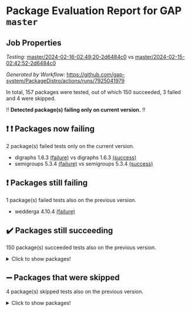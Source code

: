 # Package Evaluation Report for GAP `master`

## Job Properties

*Testing:* [master/2024-02-16-02:49:20-2d6484c0](https://github.com/gap-system/PackageDistro/blob/data/reports/master/2024-02-16-02:49:20-2d6484c0) vs [master/2024-02-15-02:42:52-2d6484c0](https://github.com/gap-system/PackageDistro/blob/data/reports/master/2024-02-15-02:42:52-2d6484c0)

*Generated by Workflow:* https://github.com/gap-system/PackageDistro/actions/runs/7925041979

In total, 157 packages were tested, out of which 150 succeeded, 3 failed and 4 were skipped.

:bangbang: **Detected package(s) failing only on current version.** :bangbang:

## :exclamation: :exclamation: Packages now failing

2 package(s) failed tests only on the current version.
- digraphs 1.6.3 [(failure)](https://github.com/gap-system/PackageDistro/actions/runs/7925041979/job/21638092416) vs digraphs 1.6.3 [(success)](https://github.com/gap-system/PackageDistro/actions/runs/7910135850/job/21592659747)
- semigroups 5.3.4 [(failure)](https://github.com/gap-system/PackageDistro/actions/runs/7925041979/job/21638106293) vs semigroups 5.3.4 [(success)](https://github.com/gap-system/PackageDistro/actions/runs/7910135850/job/21592670854)

## :exclamation: Packages still failing

1 package(s) failed tests also on the previous version.
- wedderga 4.10.4 [(failure)](https://github.com/gap-system/PackageDistro/actions/runs/7925041979/job/21638111861)

## :heavy_check_mark: Packages still succeeding

150 package(s) succeeded tests also on the previous version.
<details><summary>Click to show packages!</summary>

- 4ti2interface 2023.02-04 [(success)](https://github.com/gap-system/PackageDistro/actions/runs/7925041979/job/21638085530)
- ace 5.6.2 [(success)](https://github.com/gap-system/PackageDistro/actions/runs/7925041979/job/21638085740)
- aclib 1.3.2 [(success)](https://github.com/gap-system/PackageDistro/actions/runs/7925041979/job/21638085927)
- agt 0.3.1 [(success)](https://github.com/gap-system/PackageDistro/actions/runs/7925041979/job/21638086085)
- alnuth 3.2.1 [(success)](https://github.com/gap-system/PackageDistro/actions/runs/7925041979/job/21638086242)
- anupq 3.3.0 [(success)](https://github.com/gap-system/PackageDistro/actions/runs/7925041979/job/21638086401)
- atlasrep 2.1.8 [(success)](https://github.com/gap-system/PackageDistro/actions/runs/7925041979/job/21638089199)
- autodoc 2023.06.19 [(success)](https://github.com/gap-system/PackageDistro/actions/runs/7925041979/job/21638089380)
- automata 1.15 [(success)](https://github.com/gap-system/PackageDistro/actions/runs/7925041979/job/21638089501)
- automgrp 1.3.2 [(success)](https://github.com/gap-system/PackageDistro/actions/runs/7925041979/job/21638089635)
- autpgrp 1.11 [(success)](https://github.com/gap-system/PackageDistro/actions/runs/7925041979/job/21638089756)
- cap 2024.01-06 [(success)](https://github.com/gap-system/PackageDistro/actions/runs/7925041979/job/21638089839)
- caratinterface 2.3.6 [(success)](https://github.com/gap-system/PackageDistro/actions/runs/7925041979/job/21638089929)
- cddinterface 2022.11.01 [(success)](https://github.com/gap-system/PackageDistro/actions/runs/7925041979/job/21638090052)
- circle 1.6.6 [(success)](https://github.com/gap-system/PackageDistro/actions/runs/7925041979/job/21638090167)
- classicpres 1.22 [(success)](https://github.com/gap-system/PackageDistro/actions/runs/7925041979/job/21638090282)
- cohomolo 1.6.11 [(success)](https://github.com/gap-system/PackageDistro/actions/runs/7925041979/job/21638090396)
- congruence 1.2.5 [(success)](https://github.com/gap-system/PackageDistro/actions/runs/7925041979/job/21638090526)
- corelg 1.56 [(success)](https://github.com/gap-system/PackageDistro/actions/runs/7925041979/job/21638090634)
- crime 1.6 [(success)](https://github.com/gap-system/PackageDistro/actions/runs/7925041979/job/21638090748)
- crisp 1.4.6 [(success)](https://github.com/gap-system/PackageDistro/actions/runs/7925041979/job/21638090845)
- crypting 0.10.4 [(success)](https://github.com/gap-system/PackageDistro/actions/runs/7925041979/job/21638090950)
- cryst 4.1.27 [(success)](https://github.com/gap-system/PackageDistro/actions/runs/7925041979/job/21638091070)
- crystcat 1.1.10 [(success)](https://github.com/gap-system/PackageDistro/actions/runs/7925041979/job/21638091179)
- ctbllib 1.3.7 [(success)](https://github.com/gap-system/PackageDistro/actions/runs/7925041979/job/21638091271)
- cubefree 1.19 [(success)](https://github.com/gap-system/PackageDistro/actions/runs/7925041979/job/21638091387)
- curlinterface 2.3.2 [(success)](https://github.com/gap-system/PackageDistro/actions/runs/7925041979/job/21638091515)
- cvec 2.8.1 [(success)](https://github.com/gap-system/PackageDistro/actions/runs/7925041979/job/21638091666)
- datastructures 0.3.0 [(success)](https://github.com/gap-system/PackageDistro/actions/runs/7925041979/job/21638091828)
- deepthought 1.0.6 [(success)](https://github.com/gap-system/PackageDistro/actions/runs/7925041979/job/21638091968)
- design 1.8 [(success)](https://github.com/gap-system/PackageDistro/actions/runs/7925041979/job/21638092116)
- difsets 2.3.1 [(success)](https://github.com/gap-system/PackageDistro/actions/runs/7925041979/job/21638092264)
- edim 1.3.7 [(success)](https://github.com/gap-system/PackageDistro/actions/runs/7925041979/job/21638092585)
- example 4.3.4 [(success)](https://github.com/gap-system/PackageDistro/actions/runs/7925041979/job/21638092744)
- examplesforhomalg 2023.10-01 [(success)](https://github.com/gap-system/PackageDistro/actions/runs/7925041979/job/21638092898)
- factint 1.6.3 [(success)](https://github.com/gap-system/PackageDistro/actions/runs/7925041979/job/21638093053)
- ferret 1.0.10 [(success)](https://github.com/gap-system/PackageDistro/actions/runs/7925041979/job/21638093215)
- fga 1.5.0 [(success)](https://github.com/gap-system/PackageDistro/actions/runs/7925041979/job/21638093387)
- fining 1.5.6 [(success)](https://github.com/gap-system/PackageDistro/actions/runs/7925041979/job/21638093539)
- float 1.0.4 [(success)](https://github.com/gap-system/PackageDistro/actions/runs/7925041979/job/21638093697)
- format 1.4.3 [(success)](https://github.com/gap-system/PackageDistro/actions/runs/7925041979/job/21638093865)
- forms 1.2.9 [(success)](https://github.com/gap-system/PackageDistro/actions/runs/7925041979/job/21638094037)
- fplsa 1.2.6 [(success)](https://github.com/gap-system/PackageDistro/actions/runs/7925041979/job/21638094231)
- fr 2.4.13 [(success)](https://github.com/gap-system/PackageDistro/actions/runs/7925041979/job/21638094417)
- francy 2.0.3 [(success)](https://github.com/gap-system/PackageDistro/actions/runs/7925041979/job/21638094550)
- fwtree 1.3 [(success)](https://github.com/gap-system/PackageDistro/actions/runs/7925041979/job/21638094682)
- gapdoc 1.6.6 [(success)](https://github.com/gap-system/PackageDistro/actions/runs/7925041979/job/21638094801)
- gauss 2023.02-04 [(success)](https://github.com/gap-system/PackageDistro/actions/runs/7925041979/job/21638094989)
- gaussforhomalg 2023.11-01 [(success)](https://github.com/gap-system/PackageDistro/actions/runs/7925041979/job/21638095161)
- gbnp 1.0.5 [(success)](https://github.com/gap-system/PackageDistro/actions/runs/7925041979/job/21638095351)
- generalizedmorphismsforcap 2024.01-01 [(success)](https://github.com/gap-system/PackageDistro/actions/runs/7925041979/job/21638095518)
- genss 1.6.8 [(success)](https://github.com/gap-system/PackageDistro/actions/runs/7925041979/job/21638095692)
- gradedmodules 2024.01-01 [(success)](https://github.com/gap-system/PackageDistro/actions/runs/7925041979/job/21638095875)
- gradedringforhomalg 2023.08-01 [(success)](https://github.com/gap-system/PackageDistro/actions/runs/7925041979/job/21638096069)
- grape 4.9.0 [(success)](https://github.com/gap-system/PackageDistro/actions/runs/7925041979/job/21638096265)
- groupoids 1.74 [(success)](https://github.com/gap-system/PackageDistro/actions/runs/7925041979/job/21638096436)
- grpconst 2.6.5 [(success)](https://github.com/gap-system/PackageDistro/actions/runs/7925041979/job/21638096606)
- guarana 0.96.3 [(success)](https://github.com/gap-system/PackageDistro/actions/runs/7925041979/job/21638096796)
- guava 3.18 [(success)](https://github.com/gap-system/PackageDistro/actions/runs/7925041979/job/21638096971)
- hap 1.62 [(success)](https://github.com/gap-system/PackageDistro/actions/runs/7925041979/job/21638097154)
- hapcryst 0.1.15 [(success)](https://github.com/gap-system/PackageDistro/actions/runs/7925041979/job/21638097341)
- hecke 1.5.3 [(success)](https://github.com/gap-system/PackageDistro/actions/runs/7925041979/job/21638097548)
- help 3.5 [(success)](https://github.com/gap-system/PackageDistro/actions/runs/7925041979/job/21638097713)
- homalg 2024.01-01 [(success)](https://github.com/gap-system/PackageDistro/actions/runs/7925041979/job/21638097893)
- homalgtocas 2023.11-01 [(success)](https://github.com/gap-system/PackageDistro/actions/runs/7925041979/job/21638098037)
- idrel 2.46 [(success)](https://github.com/gap-system/PackageDistro/actions/runs/7925041979/job/21638098164)
- images 1.3.2 [(success)](https://github.com/gap-system/PackageDistro/actions/runs/7925041979/job/21638098317)
- intpic 0.3.0 [(success)](https://github.com/gap-system/PackageDistro/actions/runs/7925041979/job/21638098472)
- io 4.8.2 [(success)](https://github.com/gap-system/PackageDistro/actions/runs/7925041979/job/21638098606)
- io_forhomalg 2023.02-04 [(success)](https://github.com/gap-system/PackageDistro/actions/runs/7925041979/job/21638098742)
- irredsol 1.4.4 [(success)](https://github.com/gap-system/PackageDistro/actions/runs/7925041979/job/21638098916)
- json 2.2.0 [(success)](https://github.com/gap-system/PackageDistro/actions/runs/7925041979/job/21638099031)
- jupyterkernel 1.5.0 [(success)](https://github.com/gap-system/PackageDistro/actions/runs/7925041979/job/21638099166)
- jupyterviz 1.5.6 [(success)](https://github.com/gap-system/PackageDistro/actions/runs/7925041979/job/21638099306)
- kan 1.37 [(success)](https://github.com/gap-system/PackageDistro/actions/runs/7925041979/job/21638099449)
- kbmag 1.5.11 [(success)](https://github.com/gap-system/PackageDistro/actions/runs/7925041979/job/21638099595)
- laguna 3.9.6 [(success)](https://github.com/gap-system/PackageDistro/actions/runs/7925041979/job/21638099704)
- liealgdb 2.2.1 [(success)](https://github.com/gap-system/PackageDistro/actions/runs/7925041979/job/21638099857)
- liepring 2.8 [(success)](https://github.com/gap-system/PackageDistro/actions/runs/7925041979/job/21638099966)
- liering 2.4.2 [(success)](https://github.com/gap-system/PackageDistro/actions/runs/7925041979/job/21638100098)
- linearalgebraforcap 2024.02-02 [(success)](https://github.com/gap-system/PackageDistro/actions/runs/7925041979/job/21638100256)
- localizeringforhomalg 2023.10-01 [(success)](https://github.com/gap-system/PackageDistro/actions/runs/7925041979/job/21638100378)
- loops 3.4.3 [(success)](https://github.com/gap-system/PackageDistro/actions/runs/7925041979/job/21638100517)
- lpres 1.0.3 [(success)](https://github.com/gap-system/PackageDistro/actions/runs/7925041979/job/21638100645)
- majoranaalgebras 1.5.1 [(success)](https://github.com/gap-system/PackageDistro/actions/runs/7925041979/job/21638100762)
- mapclass 1.4.6 [(success)](https://github.com/gap-system/PackageDistro/actions/runs/7925041979/job/21638100857)
- matgrp 0.70 [(success)](https://github.com/gap-system/PackageDistro/actions/runs/7925041979/job/21638100979)
- matricesforhomalg 2023.11-02 [(success)](https://github.com/gap-system/PackageDistro/actions/runs/7925041979/job/21638101119)
- modisom 2.5.4 [(success)](https://github.com/gap-system/PackageDistro/actions/runs/7925041979/job/21638101252)
- modulepresentationsforcap 2024.01-04 [(success)](https://github.com/gap-system/PackageDistro/actions/runs/7925041979/job/21638101373)
- modules 2024.01-01 [(success)](https://github.com/gap-system/PackageDistro/actions/runs/7925041979/job/21638101487)
- monoidalcategories 2024.02-02 [(success)](https://github.com/gap-system/PackageDistro/actions/runs/7925041979/job/21638101633)
- nconvex 2022.09-01 [(success)](https://github.com/gap-system/PackageDistro/actions/runs/7925041979/job/21638101747)
- nilmat 1.4.2 [(success)](https://github.com/gap-system/PackageDistro/actions/runs/7925041979/job/21638101879)
- nock 1.5 [(success)](https://github.com/gap-system/PackageDistro/actions/runs/7925041979/job/21638102015)
- normalizinterface 1.3.6 [(success)](https://github.com/gap-system/PackageDistro/actions/runs/7925041979/job/21638102134)
- nq 2.5.11 [(success)](https://github.com/gap-system/PackageDistro/actions/runs/7925041979/job/21638102272)
- numericalsgps 1.3.1 [(success)](https://github.com/gap-system/PackageDistro/actions/runs/7925041979/job/21638102390)
- openmath 11.5.3 [(success)](https://github.com/gap-system/PackageDistro/actions/runs/7925041979/job/21638102519)
- orb 4.9.0 [(success)](https://github.com/gap-system/PackageDistro/actions/runs/7925041979/job/21638102667)
- packagemanager 1.4.3 [(success)](https://github.com/gap-system/PackageDistro/actions/runs/7925041979/job/21638102827)
- patternclass 2.4.3 [(success)](https://github.com/gap-system/PackageDistro/actions/runs/7925041979/job/21638102981)
- permut 2.0.5 [(success)](https://github.com/gap-system/PackageDistro/actions/runs/7925041979/job/21638103098)
- polenta 1.3.10 [(success)](https://github.com/gap-system/PackageDistro/actions/runs/7925041979/job/21638103252)
- polymaking 0.8.7 [(success)](https://github.com/gap-system/PackageDistro/actions/runs/7925041979/job/21638103395)
- primgrp 3.4.4 [(success)](https://github.com/gap-system/PackageDistro/actions/runs/7925041979/job/21638103606)
- profiling 2.5.4 [(success)](https://github.com/gap-system/PackageDistro/actions/runs/7925041979/job/21638103790)
- qdistrnd 0.9.3 [(success)](https://github.com/gap-system/PackageDistro/actions/runs/7925041979/job/21638103966)
- qpa 1.35 [(success)](https://github.com/gap-system/PackageDistro/actions/runs/7925041979/job/21638104111)
- quagroup 1.8.4 [(success)](https://github.com/gap-system/PackageDistro/actions/runs/7925041979/job/21638104270)
- radiroot 2.9 [(success)](https://github.com/gap-system/PackageDistro/actions/runs/7925041979/job/21638104438)
- rcwa 4.7.1 [(success)](https://github.com/gap-system/PackageDistro/actions/runs/7925041979/job/21638104610)
- rds 1.8 [(success)](https://github.com/gap-system/PackageDistro/actions/runs/7925041979/job/21638104812)
- recog 1.4.2 [(success)](https://github.com/gap-system/PackageDistro/actions/runs/7925041979/job/21638105009)
- repndecomp 1.3.0 [(success)](https://github.com/gap-system/PackageDistro/actions/runs/7925041979/job/21638105231)
- repsn 3.1.2 [(success)](https://github.com/gap-system/PackageDistro/actions/runs/7925041979/job/21638105404)
- resclasses 4.7.3 [(success)](https://github.com/gap-system/PackageDistro/actions/runs/7925041979/job/21638105618)
- ringsforhomalg 2023.11-02 [(success)](https://github.com/gap-system/PackageDistro/actions/runs/7925041979/job/21638105800)
- sco 2023.08-01 [(success)](https://github.com/gap-system/PackageDistro/actions/runs/7925041979/job/21638105977)
- scscp 2.4.2 [(success)](https://github.com/gap-system/PackageDistro/actions/runs/7925041979/job/21638106144)
- sglppow 2.3 [(success)](https://github.com/gap-system/PackageDistro/actions/runs/7925041979/job/21638106468)
- sgpviz 0.999.5 [(success)](https://github.com/gap-system/PackageDistro/actions/runs/7925041979/job/21638106623)
- simpcomp 2.1.14 [(success)](https://github.com/gap-system/PackageDistro/actions/runs/7925041979/job/21638106784)
- singular 2023.02.09 [(success)](https://github.com/gap-system/PackageDistro/actions/runs/7925041979/job/21638107026)
- sl2reps 1.1 [(success)](https://github.com/gap-system/PackageDistro/actions/runs/7925041979/job/21638107205)
- sla 1.5.3 [(success)](https://github.com/gap-system/PackageDistro/actions/runs/7925041979/job/21638107408)
- smallgrp 1.5.3 [(success)](https://github.com/gap-system/PackageDistro/actions/runs/7925041979/job/21638107619)
- smallsemi 0.6.13 [(success)](https://github.com/gap-system/PackageDistro/actions/runs/7925041979/job/21638107836)
- sonata 2.9.6 [(success)](https://github.com/gap-system/PackageDistro/actions/runs/7925041979/job/21638108146)
- sophus 1.27 [(success)](https://github.com/gap-system/PackageDistro/actions/runs/7925041979/job/21638108421)
- sotgrps 1.2 [(success)](https://github.com/gap-system/PackageDistro/actions/runs/7925041979/job/21638108650)
- spinsym 1.5.2 [(success)](https://github.com/gap-system/PackageDistro/actions/runs/7925041979/job/21638108930)
- standardff 1.0 [(success)](https://github.com/gap-system/PackageDistro/actions/runs/7925041979/job/21638109306)
- symbcompcc 1.3.2 [(success)](https://github.com/gap-system/PackageDistro/actions/runs/7925041979/job/21638109963)
- thelma 1.3 [(success)](https://github.com/gap-system/PackageDistro/actions/runs/7925041979/job/21638110118)
- tomlib 1.2.11 [(success)](https://github.com/gap-system/PackageDistro/actions/runs/7925041979/job/21638110275)
- toolsforhomalg 2023.11-01 [(success)](https://github.com/gap-system/PackageDistro/actions/runs/7925041979/job/21638110405)
- toric 1.9.5 [(success)](https://github.com/gap-system/PackageDistro/actions/runs/7925041979/job/21638110524)
- toricvarieties 2022.07.13 [(success)](https://github.com/gap-system/PackageDistro/actions/runs/7925041979/job/21638110663)
- transgrp 3.6.5 [(success)](https://github.com/gap-system/PackageDistro/actions/runs/7925041979/job/21638110797)
- ugaly 4.1.3 [(success)](https://github.com/gap-system/PackageDistro/actions/runs/7925041979/job/21638110922)
- unipot 1.5 [(success)](https://github.com/gap-system/PackageDistro/actions/runs/7925041979/job/21638111053)
- unitlib 4.2.0 [(success)](https://github.com/gap-system/PackageDistro/actions/runs/7925041979/job/21638111249)
- utils 0.85 [(success)](https://github.com/gap-system/PackageDistro/actions/runs/7925041979/job/21638111413)
- uuid 0.7 [(success)](https://github.com/gap-system/PackageDistro/actions/runs/7925041979/job/21638111576)
- walrus 0.9991 [(success)](https://github.com/gap-system/PackageDistro/actions/runs/7925041979/job/21638111729)
- xmod 2.92 [(success)](https://github.com/gap-system/PackageDistro/actions/runs/7925041979/job/21638112026)
- xmodalg 1.23 [(success)](https://github.com/gap-system/PackageDistro/actions/runs/7925041979/job/21638112169)
- yangbaxter 0.10.3 [(success)](https://github.com/gap-system/PackageDistro/actions/runs/7925041979/job/21638112304)
- zeromqinterface 0.14 [(success)](https://github.com/gap-system/PackageDistro/actions/runs/7925041979/job/21638112445)
</details>

## :heavy_minus_sign: Packages that were skipped

4 package(s) skipped tests also on the previous version.
<details><summary>Click to show packages!</summary>

- browse 1.8.21 [(skipped)](https://github.com/gap-system/PackageDistro/actions/runs/7925041979/job/21637557098)
- itc 1.5.1 [(skipped)](https://github.com/gap-system/PackageDistro/actions/runs/7925041979/job/21637557098)
- polycyclic 2.16 [(skipped)](https://github.com/gap-system/PackageDistro/actions/runs/7925041979/job/21637557098)
- xgap 4.32 [(skipped)](https://github.com/gap-system/PackageDistro/actions/runs/7925041979/job/21637557098)
</details>

